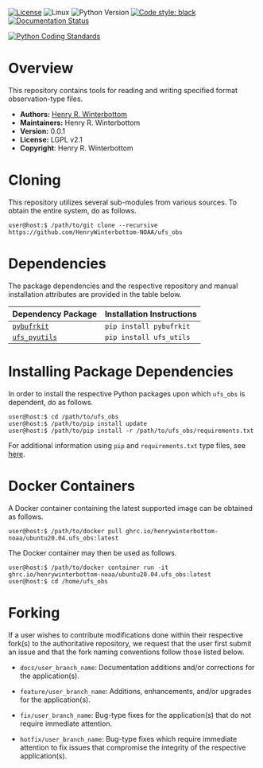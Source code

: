 [![License](https://img.shields.io/badge/License-LGPL_v2.1-black)](https://github.com/HenryWinterbottom-NOAA/ufs_tools/blob/develop/LICENSE)
![Linux](https://img.shields.io/badge/Linux-ubuntu%7Ccentos-lightgrey)
![Python Version](https://img.shields.io/badge/Python-3.5|3.6|3.7-blue)
[![Code style: black](https://img.shields.io/badge/Code%20Style-black-purple.svg)](https://github.com/psf/black)
[![Documentation Status](https://readthedocs.org/projects/ufs-obs/badge/?version=latest)](https://ufs-obs.readthedocs.io/en/latest/?badge=latest)

[![Python Coding Standards](https://github.com/HenryWinterbottom-NOAA/ufs_obs/actions/workflows/pycodestyle.yaml/badge.svg)](https://github.com/HenryWinterbottom-NOAA/ufs_obs/actions/workflows/pycodestyle.yaml)

# Overview

This repository contains tools for reading and writing specified
format observation-type files.

- **Authors:** [Henry R. Winterbottom](mailto:henry.winterbottom@noaa.gov)
- **Maintainers:** Henry R. Winterbottom
- **Version:** 0.0.1
- **License:** LGPL v2.1
- **Copyright**: Henry R. Winterbottom

# Cloning

This repository utilizes several sub-modules from various sources. To
obtain the entire system, do as follows.

~~~shell
user@host:$ /path/to/git clone --recursive https://github.com/HenryWinterbottom-NOAA/ufs_obs
~~~

# Dependencies

The package dependencies and the respective repository and manual
installation attributes are provided in the table below.

<div align="left">

| Dependency Package | <div align="left">Installation Instructions</div> | 
| :-------------: | :-------------: |
| <div align="left">[`pybufrkit`](https://github.com/ywangd/pybufrkit)</div> | <div align="left">`pip install pybufrkit`</div> |
| <div align="left">[`ufs_pyutils`](https://github.com/HenryWinterbottom-NOAA/ufs_pyutils)</div> | <div align="left">`pip install ufs_utils`</div> |

</div>

# Installing Package Dependencies

In order to install the respective Python packages upon which
`ufs_obs` is dependent, do as follows.

~~~shell
user@host:$ cd /path/to/ufs_obs
user@host:$ /path/to/pip install update
user@host:$ /path/to/pip install -r /path/to/ufs_obs/requirements.txt
~~~

For additional information using `pip` and `requirements.txt` type files, see [here](https://pip.pypa.io/en/stable/reference/requirements-file-format/).

# Docker Containers

A Docker container containing the latest supported image can be
obtained as follows.

~~~shell
user@host:$ /path/to/docker pull ghrc.io/henrywinterbottom-noaa/ubuntu20.04.ufs_obs:latest
~~~

The Docker container may then be used as follows.

~~~shell
user@host:$ /path/to/docker container run -it ghrc.io/henrywinterbottom-noaa/ubuntu20.04.ufs_obs:latest
user@host:$ cd /home/ufs_obs
~~~

# Forking

If a user wishes to contribute modifications done within their
respective fork(s) to the authoritative repository, we request that
the user first submit an issue and that the fork naming conventions
follow those listed below.

- `docs/user_branch_name`: Documentation additions and/or corrections for the application(s).

- `feature/user_branch_name`: Additions, enhancements, and/or upgrades for the application(s).

- `fix/user_branch_name`: Bug-type fixes for the application(s) that do not require immediate attention.

- `hotfix/user_branch_name`: Bug-type fixes which require immediate attention to fix issues that compromise the integrity of the respective application(s). 

